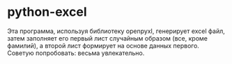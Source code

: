# python-excel
Эта программа, используя библиотеку openpyxl, генерирует excel файл, затем заполняет его первый лист случайным образом (все, кроме фамилий), а второй лист формирует на основе данных первого. Советую попробовать: весьма увлекательно. 
